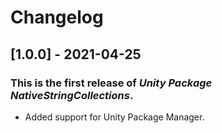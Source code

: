 # Changelog

## [1.0.0] - 2021-04-25
### This is the first release of *Unity Package NativeStringCollections*.
- Added support for Unity Package Manager.